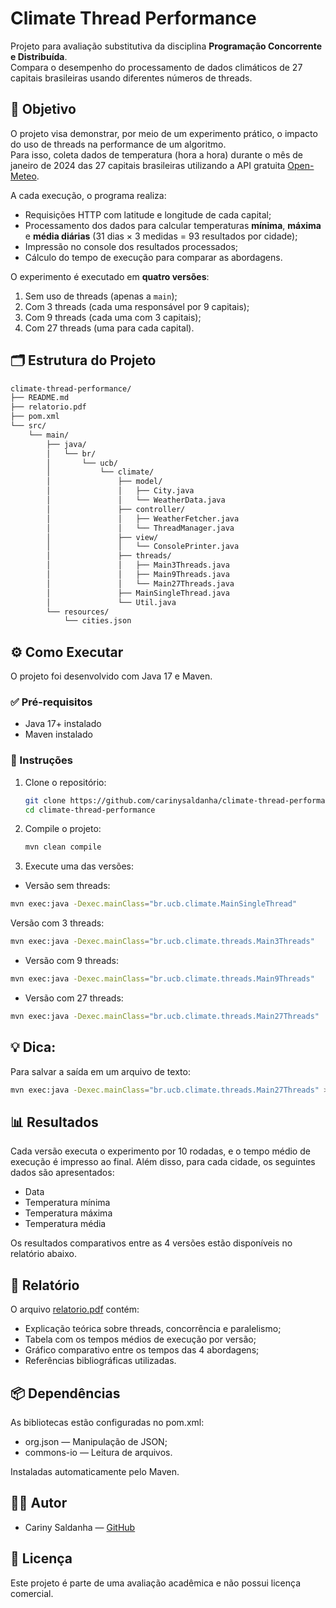 # Climate Thread Performance

Projeto para avaliação substitutiva da disciplina **Programação Concorrente e Distribuída**.  
Compara o desempenho do processamento de dados climáticos de 27 capitais brasileiras usando diferentes números de threads.

## 🎯 Objetivo

O projeto visa demonstrar, por meio de um experimento prático, o impacto do uso de threads na performance de um algoritmo.  
Para isso, coleta dados de temperatura (hora a hora) durante o mês de janeiro de 2024 das 27 capitais brasileiras utilizando a API gratuita [Open-Meteo](https://open-meteo.com/en/docs/).

A cada execução, o programa realiza:
- Requisições HTTP com latitude e longitude de cada capital;
- Processamento dos dados para calcular temperaturas **mínima**, **máxima** e **média diárias** (31 dias × 3 medidas = 93 resultados por cidade);
- Impressão no console dos resultados processados;
- Cálculo do tempo de execução para comparar as abordagens.

O experimento é executado em **quatro versões**:
1. Sem uso de threads (apenas a `main`);
2. Com 3 threads (cada uma responsável por 9 capitais);
3. Com 9 threads (cada uma com 3 capitais);
4. Com 27 threads (uma para cada capital).

## 🗂️ Estrutura do Projeto

```bash
climate-thread-performance/
├── README.md
├── relatorio.pdf
├── pom.xml
└── src/
    └── main/
        ├── java/
        │   └── br/
        │       └── ucb/
        │           └── climate/
        │               ├── model/
        │               │   ├── City.java
        │               │   └── WeatherData.java
        │               ├── controller/
        │               │   ├── WeatherFetcher.java
        │               │   └── ThreadManager.java
        │               ├── view/
        │               │   └── ConsolePrinter.java
        │               ├── threads/
        │               │   ├── Main3Threads.java
        │               │   ├── Main9Threads.java
        │               │   └── Main27Threads.java
        │               ├── MainSingleThread.java
        │               └── Util.java
        └── resources/
            └── cities.json
```

## ⚙️ Como Executar
O projeto foi desenvolvido com Java 17 e Maven.

### ✅ Pré-requisitos
- Java 17+ instalado
- Maven instalado

### 📌 Instruções

1. Clone o repositório:

    ```bash
    git clone https://github.com/carinysaldanha/climate-thread-performance.git
    cd climate-thread-performance
    ```

2. Compile o projeto:

    ```bash
    mvn clean compile
    ```

3. Execute uma das versões:

- Versão sem threads:
```bash
mvn exec:java -Dexec.mainClass="br.ucb.climate.MainSingleThread"
```

Versão com 3 threads:
```bash
mvn exec:java -Dexec.mainClass="br.ucb.climate.threads.Main3Threads"
```

- Versão com 9 threads:
```bash
mvn exec:java -Dexec.mainClass="br.ucb.climate.threads.Main9Threads"
```
- Versão com 27 threads:
```bash
mvn exec:java -Dexec.mainClass="br.ucb.climate.threads.Main27Threads"
```

## 💡 Dica:
Para salvar a saída em um arquivo de texto:

```bash
mvn exec:java -Dexec.mainClass="br.ucb.climate.threads.Main27Threads" > saida.txt
```

## 📊 Resultados

Cada versão executa o experimento por 10 rodadas, e o tempo médio de execução é impresso ao final.
Além disso, para cada cidade, os seguintes dados são apresentados:

- Data
- Temperatura mínima
- Temperatura máxima
- Temperatura média

Os resultados comparativos entre as 4 versões estão disponíveis no relatório abaixo.

## 📄 Relatório
O arquivo [relatorio.pdf]() contém:

- Explicação teórica sobre threads, concorrência e paralelismo;
- Tabela com os tempos médios de execução por versão;
- Gráfico comparativo entre os tempos das 4 abordagens;
- Referências bibliográficas utilizadas.

## 📦 Dependências
As bibliotecas estão configuradas no pom.xml:

- org.json — Manipulação de JSON;
- commons-io — Leitura de arquivos.

Instaladas automaticamente pelo Maven.

## 👨‍💻 Autor
- Cariny Saldanha — [GitHub](https://github.com/carinysaldanha)

## 📝 Licença
Este projeto é parte de uma avaliação acadêmica e não possui licença comercial.